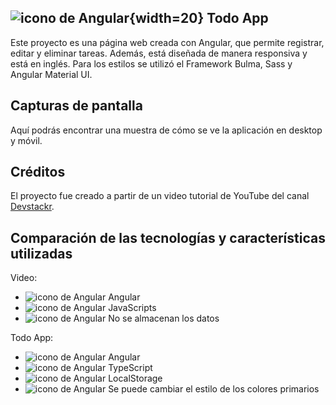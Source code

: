 ## ![icono de Angular](https://i.ibb.co/bvgPNT3/Angular.png){width=20} Todo App

Este proyecto es una página web creada con Angular, que permite registrar, editar y eliminar tareas. Además, está diseñada de manera responsiva y está en inglés. Para los estilos se utilizó el Framework Bulma, Sass y Angular Material UI.

## Capturas de pantalla

Aquí podrás encontrar una muestra de cómo se ve la aplicación en desktop y móvil.

## Créditos

El proyecto fue creado a partir de un video tutorial de YouTube del canal [Devstackr](https://www.youtube.com/watch?v=gvWxMQ_Zios).

## Comparación de las tecnologías y características utilizadas

Video:

- ![icono de Angular](https://i.ibb.co/bvgPNT3/Angular.png) Angular
- ![icono de Angular](https://i.ibb.co/bvgPNT3/Angular.png) JavaScripts
- ![icono de Angular](https://i.ibb.co/bvgPNT3/Angular.png) No se almacenan los datos

Todo App:

- ![icono de Angular](https://i.ibb.co/bvgPNT3/Angular.png) Angular
- ![icono de Angular](https://i.ibb.co/bvgPNT3/Angular.png) TypeScript
- ![icono de Angular](https://i.ibb.co/bvgPNT3/Angular.png) LocalStorage
- ![icono de Angular](https://i.ibb.co/bvgPNT3/Angular.png) Se puede cambiar el estilo de los colores primarios
